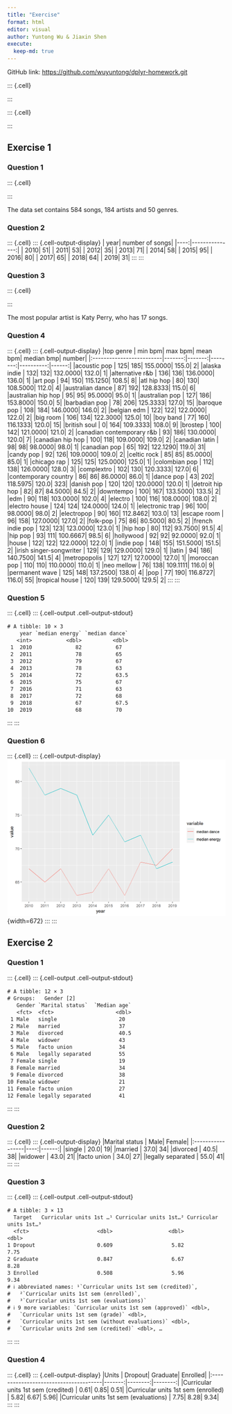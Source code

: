 ```yaml
---
title: "Exercise"
format: html
editor: visual
author: Yuntong Wu & Jiaxin Shen
execute: 
  keep-md: true
---
```




GitHub link: https://github.com/wuyuntong/dplyr-homework.git


::: {.cell}

:::

::: {.cell}

:::


## Exercise 1

### Question 1


::: {.cell}

:::


The data set contains 584 songs, 184 artists and 50 genres.

### Question 2


::: {.cell}
::: {.cell-output-display}
| year| number of songs|
|----:|---------------:|
| 2010|              51|
| 2011|              53|
| 2012|              35|
| 2013|              71|
| 2014|              58|
| 2015|              95|
| 2016|              80|
| 2017|              65|
| 2018|              64|
| 2019|              31|
:::
:::


### Question 3


::: {.cell}

:::


The most popular artist is Katy Perry, who has 17 songs.

### Question 4


::: {.cell}
::: {.cell-output-display}
|top genre                 | min bpm| max bpm| mean bpm| median bmp| number|
|:-------------------------|-------:|-------:|--------:|----------:|------:|
|acoustic pop              |     125|     185| 155.0000|      155.0|      2|
|alaska indie              |     132|     132| 132.0000|      132.0|      1|
|alternative r&b           |     136|     136| 136.0000|      136.0|      1|
|art pop                   |      94|     150| 115.1250|      108.5|      8|
|atl hip hop               |      80|     130| 108.5000|      112.0|      4|
|australian dance          |      87|     192| 128.8333|      115.0|      6|
|australian hip hop        |      95|      95|  95.0000|       95.0|      1|
|australian pop            |     127|     186| 153.8000|      150.0|      5|
|barbadian pop             |      78|     206| 125.3333|      127.0|     15|
|baroque pop               |     108|     184| 146.0000|      146.0|      2|
|belgian edm               |     122|     122| 122.0000|      122.0|      2|
|big room                  |     106|     134| 122.3000|      125.0|     10|
|boy band                  |      77|     160| 116.1333|      120.0|     15|
|british soul              |       0|     164| 109.3333|      108.0|      9|
|brostep                   |     100|     142| 121.0000|      121.0|      2|
|canadian contemporary r&b |      93|     186| 130.0000|      120.0|      7|
|canadian hip hop          |     100|     118| 109.0000|      109.0|      2|
|canadian latin            |      98|      98|  98.0000|       98.0|      1|
|canadian pop              |      65|     192| 122.1290|      119.0|     31|
|candy pop                 |      92|     126| 109.0000|      109.0|      2|
|celtic rock               |      85|      85|  85.0000|       85.0|      1|
|chicago rap               |     125|     125| 125.0000|      125.0|      1|
|colombian pop             |     112|     138| 126.0000|      128.0|      3|
|complextro                |     102|     130| 120.3333|      127.0|      6|
|contemporary country      |      86|      86|  86.0000|       86.0|      1|
|dance pop                 |      43|     202| 118.5975|      120.0|    323|
|danish pop                |     120|     120| 120.0000|      120.0|      1|
|detroit hip hop           |      82|      87|  84.5000|       84.5|      2|
|downtempo                 |     100|     167| 133.5000|      133.5|      2|
|edm                       |      90|     118| 103.0000|      102.0|      4|
|electro                   |     100|     116| 108.0000|      108.0|      2|
|electro house             |     124|     124| 124.0000|      124.0|      1|
|electronic trap           |      96|     100|  98.0000|       98.0|      2|
|electropop                |      90|     160| 112.8462|      103.0|     13|
|escape room               |      96|     158| 127.0000|      127.0|      2|
|folk-pop                  |      75|      86|  80.5000|       80.5|      2|
|french indie pop          |     123|     123| 123.0000|      123.0|      1|
|hip hop                   |      80|     112|  93.7500|       91.5|      4|
|hip pop                   |      93|     111| 100.6667|       98.5|      6|
|hollywood                 |      92|      92|  92.0000|       92.0|      1|
|house                     |     122|     122| 122.0000|      122.0|      1|
|indie pop                 |     148|     155| 151.5000|      151.5|      2|
|irish singer-songwriter   |     129|     129| 129.0000|      129.0|      1|
|latin                     |      94|     186| 140.7500|      141.5|      4|
|metropopolis              |     127|     127| 127.0000|      127.0|      1|
|moroccan pop              |     110|     110| 110.0000|      110.0|      1|
|neo mellow                |      76|     138| 109.1111|      116.0|      9|
|permanent wave            |     125|     148| 137.2500|      138.0|      4|
|pop                       |      77|     190| 116.8727|      116.0|     55|
|tropical house            |     120|     139| 129.5000|      129.5|      2|
:::
:::


### Question 5


::: {.cell}
::: {.cell-output .cell-output-stdout}
```
# A tibble: 10 × 3
    year `median energy` `median dance`
   <int>           <dbl>          <dbl>
 1  2010              82           67  
 2  2011              78           65  
 3  2012              79           67  
 4  2013              78           63  
 5  2014              72           63.5
 6  2015              75           67  
 7  2016              71           63  
 8  2017              72           68  
 9  2018              67           67.5
10  2019              68           70  
```
:::
:::


### Question 6


::: {.cell}
::: {.cell-output-display}
![](exercises_files/figure-html/unnamed-chunk-8-1.png){width=672}
:::
:::


## Exercise 2

### Question 1


::: {.cell}
::: {.cell-output .cell-output-stdout}
```
# A tibble: 12 × 3
# Groups:   Gender [2]
   Gender `Marital status`  `Median age`
   <fct>  <fct>                    <dbl>
 1 Male   single                    20  
 2 Male   married                   37  
 3 Male   divorced                  40.5
 4 Male   widower                   43  
 5 Male   facto union               34  
 6 Male   legally separated         55  
 7 Female single                    19  
 8 Female married                   34  
 9 Female divorced                  38  
10 Female widower                   21  
11 Female facto union               27  
12 Female legally separated         41  
```
:::
:::


### Question 2


::: {.cell}
::: {.cell-output-display}
|Marital status    | Male| Female|
|:-----------------|----:|------:|
|single            | 20.0|     19|
|married           | 37.0|     34|
|divorced          | 40.5|     38|
|widower           | 43.0|     21|
|facto union       | 34.0|     27|
|legally separated | 55.0|     41|
:::
:::


### Question 3

::: {.cell}
::: {.cell-output .cell-output-stdout}
```
# A tibble: 3 × 13
  Target   Curricular units 1st …¹ Curricular units 1st…² Curricular units 1st…³
  <fct>                      <dbl>                  <dbl>                  <dbl>
1 Dropout                    0.609                   5.82                   7.75
2 Graduate                   0.847                   6.67                   8.28
3 Enrolled                   0.508                   5.96                   9.34
# ℹ abbreviated names: ¹​`Curricular units 1st sem (credited)`,
#   ²​`Curricular units 1st sem (enrolled)`,
#   ³​`Curricular units 1st sem (evaluations)`
# ℹ 9 more variables: `Curricular units 1st sem (approved)` <dbl>,
#   `Curricular units 1st sem (grade)` <dbl>,
#   `Curricular units 1st sem (without evaluations)` <dbl>,
#   `Curricular units 2nd sem (credited)` <dbl>, …
```
:::
:::


### Question 4


::: {.cell}
::: {.cell-output-display}
|Units                                  | Dropout| Graduate| Enrolled|
|:--------------------------------------|-------:|--------:|--------:|
|Curricular units 1st sem (credited)    |    0.61|     0.85|     0.51|
|Curricular units 1st sem (enrolled)    |    5.82|     6.67|     5.96|
|Curricular units 1st sem (evaluations) |    7.75|     8.28|     9.34|
:::
:::
